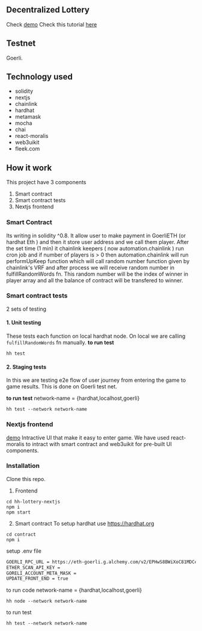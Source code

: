 ## Decentralized Lottery
Check [demo](https://tiny-dew-2052.on.fleek.co/)
Check this tutorial [here](https://www.youtube.com/watch?v=gyMwXuJrbJQ&t=63378s&ab_channel=freeCodeCamp.org)
## Testnet
Goerli.

## Technology used
- solidity
- nextjs
- chainlink
- hardhat
- metamask
- mocha
- chai
- react-moralis
- web3uikit
- fleek.com
## How it work
This project have 3 components 
1. Smart contract
2. Smart contract tests
3. Nextjs frontend

### Smart Contract
Its writing in solidity ^0.8. It allow user to make payment in GoerliETH (or hardhat Eth ) and then it store user address and we call them player. After the set time (1 min) it chainlink keepers ( now automation.chainlink ) run cron job and if number of players is > 0 then automation.chainlink will run performUpKeep function which will call random number function given by chainlink's VRF and after process we will receive random number in fulfillRandomWords fn. This random number will be the index of winner in player array and all the balance of contract will be transfered to winner.

### Smart contract tests
2 sets of testing
#### 1. Unit testing
These tests each function on local hardhat node. On local we are calling `fulfillRandomWords` fn manually.
**to run test** 
```
hh test
```

#### 2. Staging tests
In this we are testing e2e flow of user journey from entering the game to game results. This is done on Goerli test net.

**to run test** 
network-name = {hardhat,localhost,goerli}

```
hh test --network network-name
```

### Nextjs frontend
[demo](https://tiny-dew-2052.on.fleek.co/)
Intractive UI that make it easy to enter game. We have used react-moralis to intract with smart contract and web3uikit for pre-built UI components.

### Installation
Clone this repo.
1. Frontend
```
cd hh-lottery-nextjs
npm i 
npm start
```
2. Smart contract
To setup hardhat use https://hardhat.org

```
cd contract
npm i
```
setup .env file 
```bash
GOERLI_RPC_URL = https://eth-goerli.g.alchemy.com/v2/EPHwS8BWiXoC81MDCegyC0Nv-SFkZMed
ETHER_SCAN_API_KEY =
GORELI_ACCOUNT_META_MASK =
UPDATE_FRONT_END = true
```
to run code
network-name = {hardhat,localhost,goerli}
```
hh node --network network-name
```
to run test 
```
hh test --network network-name
```
